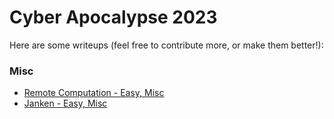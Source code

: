 # Cyber Apocalypse 2023

Here are some writeups (feel free to contribute more, or make them better!):

### Misc
- [Remote Computation - Easy, Misc](remote-computation.md)
- [Janken - Easy, Misc](janken.md)
